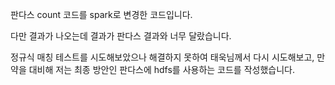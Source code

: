 판다스 count 코드를 spark로 변경한 코드입니다. 

다만 결과가 나오는데 결과가 판다스 결과와 너무 달랐습니다.

정규식 매칭 테스트를 시도해보았으나 해결하지 못하여 태욱님께서 다시 시도해보고, 만약을 대비해 저는 최종 방안인 판다스에 hdfs를 사용하는 코드를 작성했습니다.
